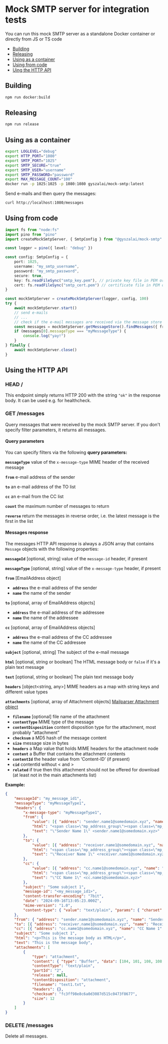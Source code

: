# Mock SMTP server for integration tests

You can run this mock SMTP server as a standalone Docker container or directly from JS or TS code

* [Building](#building)  
* [Releasing](#releasing) 
* [Using as a container](#using-as-a-container) 
* [Using from code](#using-from-code) 
* [Uing the HTTP API](#using-the-http-api)  


## Building

```bash
npm run docker:build
```

## Releasing

```bash
npm run release
```

## Using as a container

```bash
export LOGLEVEL="debug"
export HTTP_PORT="1080"
export SMTP_PORT="1025"
export SMTP_SECURE="true"
export SMTP_USER="username"
export SMTP_PASSWORD="password"
export MAX_MESSAGE_COUNT="100"
docker run -p 1025:1025 -p 1080:1080 gyszalai/mock-smtp:latest
```

Send e-mails and then query the messages: 

```bash
curl http://localhost:1080/messages
```

## Using from code

```ts
import fs from "node:fs"
import pino from "pino"
import createMockSmtpServer, { SmtpConfig } from "@gyszalai/mock-smtp"

const logger = pino({ level: "debug" })

const config: SmtpConfig = {
    port: 1025,
    username: "my_smtp_username",
    password: "my_smtp_password",
    secure: true,
    key: fs.readFileSync("smtp_key.pem"), // private key file in PEM or DER format
    cert: fs.readFileSync("smtp_cert.pem") // certificate file in PEM or DER format
}

const mockSmtpServer = createMockSmtpServer(logger, config, 100)
try {
    await mockSmtpServer.start()
    // send e-mails
    // ...
    // check if the e-mail messages are received via the message store API
    const messages = mockSmtpServer.getMessageStore().findMessages({ from: "someone@something.com" }, 1, true)
    if (messages[0].messageType === "myMessageType") {
        console.log("yay!")
    }
} finally {
    await mockSmtpServer.close()
}
```


## Using the HTTP API

### HEAD /

This endpoint simply returns HTTP 200 with the string `"ok"` in the response body. It can be used e.g. for healthcheck.

### GET /messages

Query messages that were received by the mock SMTP server. If you don't specify filter parameters, it returns all messages. 

#### Query parameters

You can specify filters via the following **query parameters:**

**`messageType`** value of the `x-message-type` MIME header of the received message
  
**`from`** e-mail address of the sender

**`to`** an e-mail address of the TO list

**`cc`** an e-mail from the CC list

**`count`** the maximum number of messages to return

**`reverse`** return the messages in reverse order, i.e. the latest message is the first in the list


#### Messages response

The messages HTTP API response is always a JSON array that contains `Message` objects with the following properties:

**`messageId`** [optional, string]
value of the `message-id` header, if present

**`messageType`** [optional, string]
  value of the `x-message-type` header, if present

**`from`** [EmailAddress object]
  - **`address`** the e-mail address of the sender 
  - **`name`** the name of the sender 

**`to`** [optional, array of EmailAddress objects]
  - **`address`** the e-mail address of the addressee 
  - **`name`** the name of the addressee

**`cc`** [optional, array of EmailAddress objects]
  - **`address`** the e-mail address of the CC addressee 
  - **`name`** the name of the CC addressee

**`subject`** [optional, string]
  The subject of the e-mail message

**`html`** [optional, string or boolean]
  The HTML message body or `false` if it's a plain text message

**`text`** [optional, string or boolean]
The plain text message body 

**`headers`** [object<string, any>]
MIME headers as a map with string keys and different value types

**`attachments`** [optional, array of Attachment objects]
[Mailparser Attachment object](https://nodemailer.com/extras/mailparser/#attachment-object)
  - **`filename`** [optional] file name of the attachment
  - **`contentType`** MIME type of the message
  - **`contentDisposition`** content disposition type for the attachment, most probably “attachment”
  - **`checksum`** a MD5 hash of the message content
  - **`size`** message size in bytes
  - **`headers`** a Map value that holds MIME headers for the attachment node
  - **`content`** a Buffer that contains the attachment contents
  - **`contentId`** the header value from ‘Content-ID’ (if present)
  - **`cid`** contentId without < and >
  - **`related`** if true then this attachment should not be offered for download (at least not in the main attachments list)

**Example:**

```json
{
    "messageId": "my_message_id1",
    "messageType": "myMessageType1",
    "headers": {
        "x-message-type": "myMessageType1",
        "from": {
            "value": [{ "address": "sender.name1@somedomain.xyz", "name": "Sender Name 1" }],
            "html": "<span class=\"mp_address_group\"><span class=\"mp_address_name\">Sender Name 1</span> &lt;<a href=\"mailto:sender.name1@somedomain.xyz\" class=\"mp_address_email\">sender.name1@somedomain.xyz</a>&gt;</span>",
            "text": "\"Sender Name 1\" <sender.name1@somedomain.xyz>"
        },
        "to": {
            "value": [{ "address": "receiver.name1@somedomain.xyz", "name": "Receiver Name 1" }],
            "html": "<span class=\"mp_address_group\"><span class=\"mp_address_name\">Receiver Name 1</span> &lt;<a href=\"mailto:receiver.name1@somedomain.xyz\" class=\"mp_address_email\">receiver.name1@somedomain.xyz</a>&gt;</span>",
            "text": "\"Receiver Name 1\" <receiver.name1@somedomain.xyz>"
        },
        "cc": {
            "value": [{ "address": "cc.name1@somedomain.xyz", "name": "CC Name 1" }],
            "html": "<span class=\"mp_address_group\"><span class=\"mp_address_name\">CC Name 1</span> &lt;<a href=\"mailto:cc.name1@somedomain.xyz\" class=\"mp_address_email\">cc.name1@somedomain.xyz</a>&gt;</span>",
            "text": "\"CC Name 1\" <cc.name1@somedomain.xyz>"
        },
        "subject": "Some subject 1",
        "message-id": "<my_message_id1>",
        "content-transfer-encoding": "7bit",
        "date": "2024-09-16T13:05:23.000Z",
        "mime-version": "1.0",
        "content-type": { "value": "text/plain", "params": { "charset": "utf-8" } }
    },
    "from": { "address": "sender.name1@somedomain.xyz", "name": "Sender Name 1" },
    "to": [{ "address": "receiver.name1@somedomain.xyz", "name": "Receiver Name 1" }],
    "cc": [{ "address": "cc.name1@somedomain.xyz", "name": "CC Name 1" }],
    "subject": "Some subject 1",
    "html": "<p>This is the message body as HTML</p>",
    "text": "This is the message body",
    "attachments": [
        {
            "type": "attachment",
            "content": { "type": "Buffer", "data": [104, 101, 108, 108, 111, 32, 119, 111, 114, 108, 100, 33] },
            "contentType": "text/plain",
            "partId": "2",
            "release": null,
            "contentDisposition": "attachment",
            "filename": "text1.txt",
            "headers": {},
            "checksum": "fc3ff98e8c6a0d3087d515c0473f8677",
            "size": 12
        }
    ]
}
```


### DELETE /messages

Delete all messages.